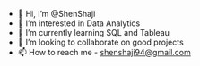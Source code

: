 - 👋 Hi, I’m @ShenShaji
- 👀 I’m interested in Data Analytics
- 🌱 I’m currently learning SQL and Tableau
- 💞️ I’m looking to collaborate on good projects
- 📫 How to reach me - shenshaji94@gmail.com

<!---
ShenShaji/ShenShaji is a ✨ special ✨ repository because its `README.md` (this file) appears on your GitHub profile.
You can click the Preview link to take a look at your changes.
--->
